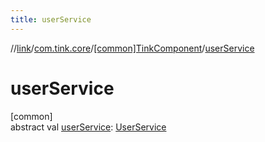 ```yaml
---
title: userService
---
```

//[link](../../../index.html)/[com.tink.core](../index.html)/[[common]TinkComponent](index.html)/[userService](user-service.html)



# userService



[common]\
abstract val [userService](user-service.html): [UserService](../../com.tink.service.authorization/[common]-user-service/index.html)





